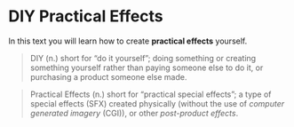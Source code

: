 # DIY Practical Effects

In this text you will learn how to create **practical effects** yourself.

> DIY (n.) short for “do it yourself”;
> doing something or creating something yourself rather than paying someone else to do it, or purchasing a product someone else made.

> Practical Effects (n.) short for “practical special effects”;
> a type of special effects (SFX) created physically (without the use of _computer generated imagery_ (CGI)), or other _post-product effects_.

